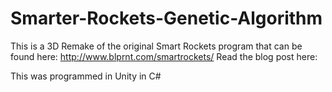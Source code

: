 # Smarter-Rockets-Genetic-Algorithm
This is a 3D Remake of the original Smart Rockets program that can be found here: http://www.blprnt.com/smartrockets/
Read the blog post here: 

This was programmed in Unity in C#
